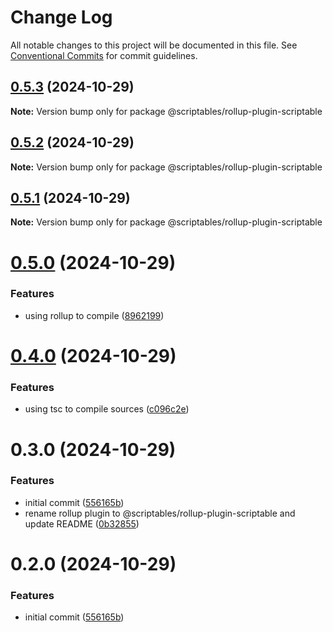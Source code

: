# Change Log

All notable changes to this project will be documented in this file.
See [Conventional Commits](https://conventionalcommits.org) for commit guidelines.

## [0.5.3](https://github.com/taoyuan/scriptables/compare/@scriptables/rollup-plugin-scriptable@0.5.2...@scriptables/rollup-plugin-scriptable@0.5.3) (2024-10-29)

**Note:** Version bump only for package @scriptables/rollup-plugin-scriptable





## [0.5.2](https://github.com/taoyuan/scriptables/compare/@scriptables/rollup-plugin-scriptable@0.5.1...@scriptables/rollup-plugin-scriptable@0.5.2) (2024-10-29)

**Note:** Version bump only for package @scriptables/rollup-plugin-scriptable





## [0.5.1](https://github.com/taoyuan/scriptables/compare/@scriptables/rollup-plugin-scriptable@0.5.0...@scriptables/rollup-plugin-scriptable@0.5.1) (2024-10-29)

**Note:** Version bump only for package @scriptables/rollup-plugin-scriptable





# [0.5.0](https://github.com/taoyuan/scriptables/compare/@scriptables/rollup-plugin-scriptable@0.4.0...@scriptables/rollup-plugin-scriptable@0.5.0) (2024-10-29)


### Features

* using rollup to compile ([8962199](https://github.com/taoyuan/scriptables/commit/8962199e57b1b05ede55dea81da7588396eb91f4))





# [0.4.0](https://github.com/taoyuan/scriptables/compare/@scriptables/rollup-plugin-scriptable@0.3.0...@scriptables/rollup-plugin-scriptable@0.4.0) (2024-10-29)


### Features

* using tsc to compile sources ([c096c2e](https://github.com/taoyuan/scriptables/commit/c096c2eb4f4dee106c7e812323c3c659c4659b5c))





# 0.3.0 (2024-10-29)


### Features

* initial commit ([556165b](https://github.com/taoyuan/scriptables/commit/556165b02cf3987a55e99080be2fb6c3ca12e7a7))
* rename rollup plugin to @scriptables/rollup-plugin-scriptable and update README ([0b32855](https://github.com/taoyuan/scriptables/commit/0b32855bd30ad9e473724a19ac7de63553348d87))





# 0.2.0 (2024-10-29)


### Features

* initial commit ([556165b](https://github.com/taoyuan/scriptables/commit/556165b02cf3987a55e99080be2fb6c3ca12e7a7))
